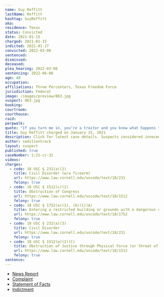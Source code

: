 ```yaml
---
name: Guy Reffitt
lastName: Reffitt
hashtag: GuyReffitt
aka:
residence: Texas
status: Convicted
date: 2021-01-15
charged: 2021-01-15
indicted: 2021-01-27
convicted: 2022-03-08
sentenced:
dismissed:
deceased:
plea_hearing: 2022-03-08
sentencing: 2022-06-08
age: 48
occupation:
affiliations: Three Percenters, Texas Freedom Force
jurisdiction: Federal
image: /images/preview/063.jpg
suspect: 063.jpg
booking:
courtroom:
courthouse:
raid:
perpwalk:
quote: "If you turn me in, you’re a traitor and you know what happens to traitors ... traitors get shot"
title: Guy Reffitt charged on January 15, 2021
description: Click for latest case details. Suspects considered innocent until proven guilty.
author: seditiontrack
layout: suspect
published: true
caseNumber: 1:21-cr-32
videos:
charges:
  - code: 18 USC § 231(a)(2)
    title: Civil Disorder (w/a firearm)
    url: https://www.law.cornell.edu/uscode/text/18/231
    felony: true
  - code: 18 USC § 1512(c)(2)
    title: Obstruction of Congress
    url: https://www.law.cornell.edu/uscode/text/18/1512
    felony: true
  - code: 18 USC § 1752(a)(1), (b)(1)(A)
    title: Entering a restricted building or grounds with a dangerous or deadly weapon
    url: https://www.law.cornell.edu/uscode/text/18/1752
    felony: true
  - code: 18 USC § 231(a)(3)
    title: Civil Disorder
    url: https://www.law.cornell.edu/uscode/text/18/231
    felony: true
  - code: 18 USC § 1512(a)(2)(C)
    title: Obstruction of Justice through Physical Force (or threat of Force)
    url: https://www.law.cornell.edu/uscode/text/18/1512
    felony: true
sentence:
---
```


- [News Report](https://nypost.com/2021/01/18/rioter-guy-reffitt-threatened-to-shoot-kids-if-they-talked-to-fbi/)
- [Complaint](https://www.justice.gov/opa/page/file/1356126/download)
- [Statement of Facts](https://www.justice.gov/opa/page/file/1356111/download)
- [Indictment](https://www.justice.gov/usao-dc/case-multi-defendant/file/1473241/download)

